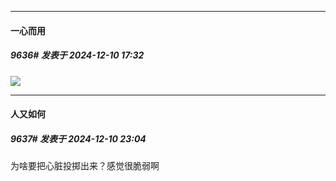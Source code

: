 ﻿
*****

####  一心而用  
##### 9636#       发表于 2024-12-10 17:32

<img src="https://p.sda1.dev/20/53f4f0b5be251d962e1076da754712ba/image.jpg" referrerpolicy="no-referrer">


*****

####  人又如何  
##### 9637#       发表于 2024-12-10 23:04

为啥要把心脏投掷出来？感觉很脆弱啊

